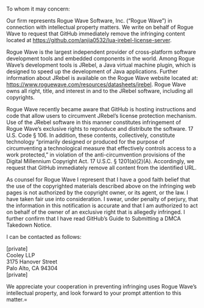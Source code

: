 To whom it may concern:

Our firm represents Rogue Wave Software, Inc. (“Rogue Wave”) in connection with intellectual property matters. We write on behalf of Rogue Wave to request that GitHub immediately remove the infringing content located at https://github.com/anjia0532/lua-jrebel-license-server.

Rogue Wave is the largest independent provider of cross-platform software development tools and embedded components in the world. Among Rogue Wave’s development tools is JRebel, a Java virtual machine plugin, which is designed to speed up the development of Java applications. Further information about JRebel is available on the Rogue Wave website located at: https://www.roguewave.com/resources/datasheets/jrebel. Rogue Wave owns all right, title, and interest in and to the JRebel software, including all copyrights.

Rogue Wave recently became aware that GitHub is hosting instructions and code that allow users to circumvent JRebel’s license protection mechanism. Use of the JRebel software in this manner constitutes infringement of Rogue Wave’s exclusive rights to reproduce and distribute the software. 17 U.S. Code § 106. In addition, these contents, collectively, constitute technology “primarily designed or produced for the purpose of circumventing a technological measure that effectively controls access to a work protected,” in violation of the anti-circumvention provisions of the Digital Millennium Copyright Act. 17 U.S.C. § 1201(a)(2)(A). Accordingly, we request that GitHub immediately remove all content from the identified URL.

As counsel for Rogue Wave I represent that I have a good faith belief that the use of the copyrighted materials described above on the infringing web pages is not authorized by the copyright owner, or its agent, or the law. I have taken fair use into consideration. I swear, under penalty of perjury, that the information in this notification is accurate and that I am authorized to act on behalf of the owner of an exclusive right that is allegedly infringed. I further confirm that I have read GitHub’s Guide to Submitting a DMCA Takedown Notice.

I can be contacted as follows:

[private]  
Cooley LLP  
3175 Hanover Street  
Palo Alto, CA 94304  
[private]

We appreciate your cooperation in preventing infringing uses Rogue Wave’s intellectual property, and look forward to your prompt attention to this matter.=
